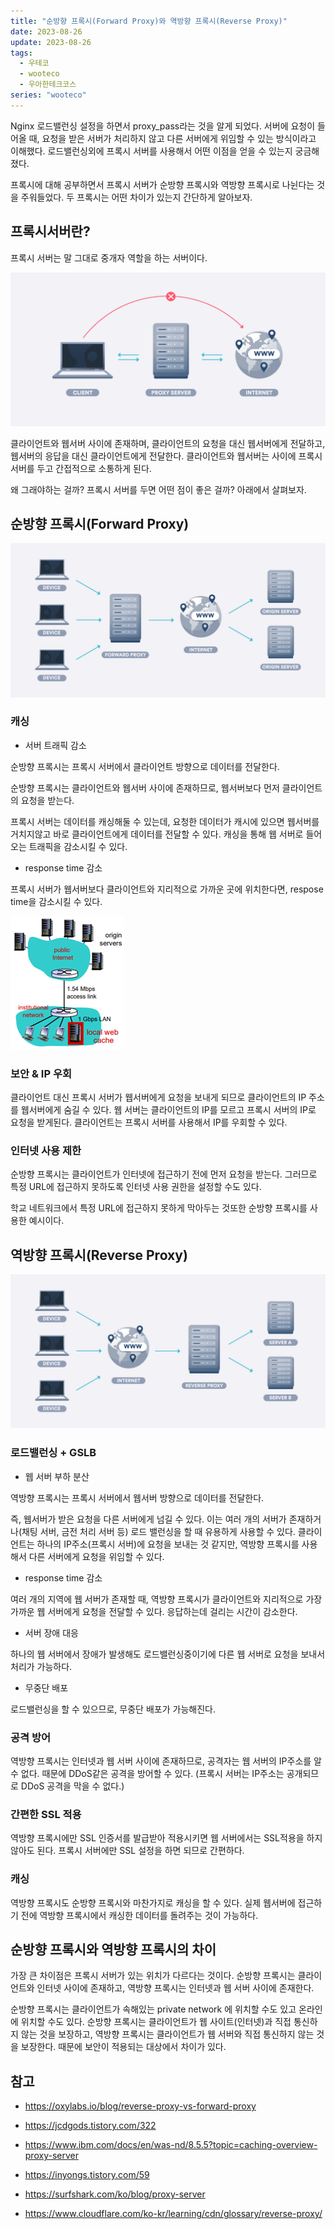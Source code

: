 ```yaml
---
title: "순방향 프록시(Forward Proxy)와 역방향 프록시(Reverse Proxy)"
date: 2023-08-26
update: 2023-08-26
tags:
  - 우테코
  - wooteco
  - 우아한테크코스
series: "wooteco"
---
```


Nginx 로드밸런싱 설정을 하면서 proxy_pass라는 것을 알게 되었다. 서버에 요청이 들어올 때, 요청을 받은 서버가 처리하지 않고 다른 서버에게 위임할 수 있는 방식이라고 이해했다. 로드밸런싱외에 프록시 서버를 사용해서 어떤 이점을 얻을 수 있는지 궁금해졌다.

프록시에 대해 공부하면서 프록시 서버가 순방향 프록시와 역방향 프록시로 나뉜다는 것을 주워들었다. 두 프록시는 어떤 차이가 있는지 간단하게 알아보자.

## 프록시서버란?

프록시 서버는 말 그대로 중개자 역할을 하는 서버이다.

![](proxy-server.svg)

클라이언트와 웹서버 사이에 존재하며, 클라이언트의 요청을 대신 웹서버에게 전달하고, 웹서버의 응답을 대신 클라이언트에게 전달한다. 클라이언트와 웹서버는 사이에 프록시 서버를 두고 간접적으로 소통하게 된다.

왜 그래야하는 걸까? 프록시 서버를 두면 어떤 점이 좋은 걸까? 아래에서 살펴보자.

## 순방향 프록시(Forward Proxy)

![](forward-proxy.svg)

### 캐싱

- 서버 트래픽 감소

순방향 프록시는 프록시 서버에서 클라이언트 방향으로 데이터를 전달한다.

순방향 프록시는 클라이언트와 웹서버 사이에 존재하므로, 웹서버보다 먼저 클라이언트의 요청을 받는다.

프록시 서버는 데이터를 캐싱해둘 수 있는데, 요청한 데이터가 캐시에 있으면 웹서버를 거치지않고 바로 클라이언트에게 데이터를 전달할 수 있다. 캐싱을 통해 웹 서버로 들어오는 트래픽을 감소시킬 수 있다.

- response time 감소

프록시 서버가 웹서버보다 클라이언트와 지리적으로 가까운 곳에 위치한다면, respose time을 감소시킬 수 있다.

![](less-response-time.png)

### 보안 & IP 우회

클라이언트 대신 프록시 서버가 웹서버에게 요청을 보내게 되므로 클라이언트의 IP 주소를 웹서버에게 숨길 수 있다. 웹 서버는 클라이언트의 IP를 모르고 프록시 서버의 IP로 요청을 받게된다. 클라이언트는 프록시 서버를 사용해서 IP를 우회할 수 있다.

### 인터넷 사용 제한

순방향 프록시는 클라이언트가 인터넷에 접근하기 전에 먼저 요청을 받는다. 그러므로 특정 URL에 접근하지 못하도록 인터넷 사용 권한을 설정할 수도 있다.

학교 네트워크에서 특정 URL에 접근하지 못하게 막아두는 것또한 순방향 프록시를 사용한 예시이다.

## 역방향 프록시(Reverse Proxy)

![](reverse-proxy.svg)

### 로드밸런싱 + GSLB

- 웹 서버 부하 분산

역방향 프록시는 프록시 서버에서 웹서버 방향으로 데이터를 전달한다.

즉, 웹서버가 받은 요청을 다른 서버에게 넘길 수 있다. 이는 여러 개의 서버가 존재하거나(채팅 서버, 금전 처리 서버 등) 로드 밸런싱을 할 때 유용하게 사용할 수 있다. 클라이언트는 하나의 IP주소(프록시 서버)에 요청을 보내는 것 같지만, 역방향 프록시를 사용해서 다른 서버에게 요청을 위임할 수 있다.

- response time 감소

여러 개의 지역에 웹 서버가 존재할 때, 역방향 프록시가 클라이언트와 지리적으로 가장 가까운 웹 서버에게 요청을 전달할 수 있다. 응답하는데 걸리는 시간이 감소한다.

- 서버 장애 대응

하나의 웹 서버에서 장애가 발생해도 로드밸런싱중이기에 다른 웹 서버로 요청을 보내서 처리가 가능하다.

- 무중단 배포

로드밸런싱을 할 수 있으므로, 무중단 배포가 가능해진다.

### 공격 방어

역방향 프록시는 인터넷과 웹 서버 사이에 존재하므로, 공격자는 웹 서버의 IP주소를 알 수 없다. 때문에 DDoS같은 공격을 방어할 수 있다. (프록시 서버는 IP주소는 공개되므로 DDoS 공격을 막을 수 없다.)

### 간편한 SSL 적용

역방향 프록시에만 SSL 인증서를 발급받아 적용시키면 웹 서버에서는 SSL적용을 하지 않아도 된다. 프록시 서버에만 SSL 설정을 하면 되므로 간편하다.

### 캐싱

역방향 프록시도 순방향 프록시와 마찬가지로 캐싱을 할 수 있다. 실제 웹서버에 접근하기 전에 역방향 프록시에서 캐싱한 데이터를 돌려주는 것이 가능하다.

## 순방향 프록시와 역방향 프록시의 차이

가장 큰 차이점은 프록시 서버가 있는 위치가 다르다는 것이다. 순방향 프록시는 클라이언트와 인터넷 사이에 존재하고, 역방향 프록시는 인터넷과 웹 서버 사이에 존재한다.

순방향 프록시는 클라이언트가 속해있는 private network 에 위치할 수도 있고 온라인에 위치할 수도 있다. 순방향 프록시는 클라이언트가 웹 사이트(인터넷)과 직접 통신하지 않는 것을 보장하고, 역방향 프록시는 클라이언트가 웹 서버와 직접 통신하지 않는 것을 보장한다. 때문에 보안이 적용되는 대상에서 차이가 있다.

## 참고

- https://oxylabs.io/blog/reverse-proxy-vs-forward-proxy

- https://jcdgods.tistory.com/322

- https://www.ibm.com/docs/en/was-nd/8.5.5?topic=caching-overview-proxy-server

- https://inyongs.tistory.com/59

- https://surfshark.com/ko/blog/proxy-server

- https://www.cloudflare.com/ko-kr/learning/cdn/glossary/reverse-proxy/
